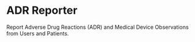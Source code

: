 # ADR Reporter
Report Adverse Drug Reactions (ADR) and Medical Device Observations from Users and Patients.
